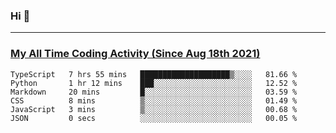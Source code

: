 ### Hi 🙂

---

### <a href="https://wakatime.com/@Eroxl">My All Time Coding Activity (Since Aug 18th 2021)</a>
<!--START_SECTION:waka-->

```text
TypeScript   7 hrs 55 mins   ████████████████████▒░░░░   81.66 %
Python       1 hr 12 mins    ███░░░░░░░░░░░░░░░░░░░░░░   12.52 %
Markdown     20 mins         █░░░░░░░░░░░░░░░░░░░░░░░░   03.59 %
CSS          8 mins          ▒░░░░░░░░░░░░░░░░░░░░░░░░   01.49 %
JavaScript   3 mins          ▒░░░░░░░░░░░░░░░░░░░░░░░░   00.68 %
JSON         0 secs          ░░░░░░░░░░░░░░░░░░░░░░░░░   00.05 %
```

<!--END_SECTION:waka-->
